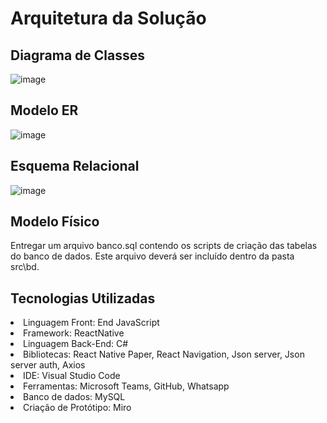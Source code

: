 # Arquitetura da Solução

## Diagrama de Classes

![image](https://user-images.githubusercontent.com/103225086/227734320-bd09ede6-a75c-482a-b59d-5913bb31c929.png)

## Modelo ER

![image](https://user-images.githubusercontent.com/103225086/227737017-da38731d-57fb-4e2c-9dd6-3fe507777e17.png)

## Esquema Relacional

![image](https://user-images.githubusercontent.com/103579574/229217896-ceb301ff-2da2-4ac3-9983-ddc62eee0a60.png)

## Modelo Físico

Entregar um arquivo banco.sql contendo os scripts de criação das tabelas do banco de dados. Este arquivo deverá ser incluído dentro da pasta src\bd.

## Tecnologias Utilizadas

<li> Linguagem Front:         End	JavaScript
<li> Framework:               ReactNative
<li> Linguagem Back-End:      C#
<li> Bibliotecas:             React Native Paper, React Navigation, Json server, Json server auth, Axios
<li> IDE:                     Visual Studio Code
<li> Ferramentas:             Microsoft Teams, GitHub, Whatsapp
<li> Banco de dados:          MySQL
<li> Criação de Protótipo:    Miro
